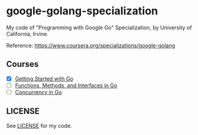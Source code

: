 # google-golang-specialization

My code of "Programming with Google Go" Specialization, by University of
California, Irvine.

Reference: <https://www.coursera.org/specializations/google-golang>

## Courses

- [x] [Getting Started with Go](golang-getting-started)
- [ ] [Functions, Methods, and Interfaces in Go](golang-functions-methods)
- [ ] [Concurrency in Go](golang-concurrency)

## LICENSE

See [LICENSE](LICENSE) for my code.
